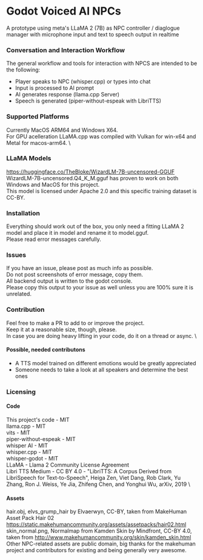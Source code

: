 # Godot Voiced AI NPCs
A prototype using meta's LLaMA 2 (7B) as NPC controller / diaglogue manager with microphone input and text to speech output in realtime

### Conversation and Interaction Workflow
The general workflow and tools for interaction with NPCS are intended to be the following:
- Player speaks to NPC (whisper.cpp) or types into chat
- Input is processed to AI prompt 
- AI generates response (llama.cpp Server)
- Speech is generated (piper-without-espeak with LibriTTS)

### Supported Platforms
Currently MacOS ARM64 and Windows X64. \
For GPU acelleration LLaMA.cpp was compiled with Vulkan for win-x64 and Metal for macos-arm64. \

### LLaMA Models
https://huggingface.co/TheBloke/WizardLM-7B-uncensored-GGUF
WizardLM-7B-uncensored.Q4_K_M.gguf has proven to work on both Windows and MacOS for this project. \
This model is licensed under Apache 2.0 and this specific training dataset is CC-BY.

### Installation

Everything should work out of the box, you only need a fitting LLaMA 2 model and place it in model and rename it to model.gguf. \
Please read error messages carefully.

### Issues
If you have an issue, please post as much info as possible. \
Do not post screenshots of error message, copy them. \
All backend output is written to the godot console. \
Please copy this output to your issue as well unless you are 100% sure it is unrelated.

### Contribution
Feel free to make a PR to add to or improve the project. \
Keep it at a reasonable size, though, please. \
In case you are doing heavy lifting in your code, do it on a thread or async. \
#### Possible, needed contributons
- A TTS model trained on different emotions would be greatly appreciated
- Someone needs to take a look at all speakers and determine the best ones

### Licensing

#### Code

This project's code - MIT \
llama.cpp - MIT \
vits - MIT \
piper-without-espeak - MIT \
whisper AI - MIT \
whisper.cpp - MIT \
whisper-godot - MIT \
LLaMA - Llama 2 Community License Agreement \
Libri TTS Medium - CC BY 4.0 - "LibriTTS: A Corpus Derived from LibriSpeech for Text-to-Speech", Heiga Zen, Viet Dang, Rob Clark, Yu Zhang, Ron J. Weiss, Ye Jia, Zhifeng Chen, and Yonghui Wu, arXiv, 2019 \

#### Assets

hair.obj, elvs_grump_hair by Elvaerwyn, CC-BY, taken from MakeHuman Asset Pack Hair 02 https://static.makehumancommunity.org/assets/assetpacks/hair02.html \
skin_normal.png, Normalmap from Kamden Skin by Mindfront, CC-BY 4.0, taken from http://www.makehumancommunity.org/skin/kamden_skin.html \
Other NPC-related assets are public domain, big thanks for the makehuman project and contributors for existing and being generally very awesome.

